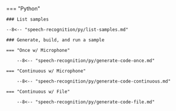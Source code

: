 === "Python"

    ### List samples

    --8<-- "speech-recognition/py/list-samples.md"

    ### Generate, build, and run a sample

    === "Once w/ Microphone"

        --8<-- "speech-recognition/py/generate-code-once.md"

    === "Continuous w/ Microphone"

        --8<-- "speech-recognition/py/generate-code-continuous.md"

    === "Continuous w/ File"

        --8<-- "speech-recognition/py/generate-code-file.md"